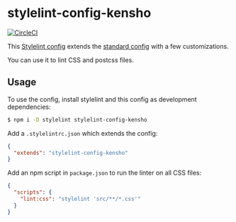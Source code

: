 # stylelint-config-kensho

[![CircleCI](https://circleci.com/gh/kensho/stylelint-config-kensho.svg?style=svg)](https://circleci.com/gh/kensho/stylelint-config-kensho)

This [Stylelint config](http://stylelint.io/user-guide/configuration/#extends) extends the [standard config](https://github.com/stylelint/stylelint-config-standard) with a few customizations.

You can use it to lint CSS and postcss files.

## Usage

To use the config, install stylelint and this config as development dependencies:

```sh
$ npm i -D stylelint stylelint-config-kensho
```

Add a `.stylelintrc.json` which extends the config:

```json
{
  "extends": "stylelint-config-kensho"
}
```

Add an npm script in `package.json` to run the linter on all CSS files:

```json
{
  "scripts": {
    "lint:css": "stylelint 'src/**/*.css'"
  }
}
```
